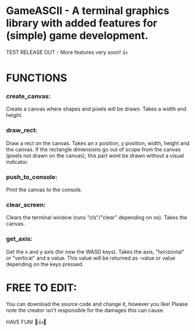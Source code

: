 # GameASCII - A terminal graphics library with added features for (simple) game development.

TEST RELEASE OUT - More features very soon! 👍

# FUNCTIONS

### create_canvas: 
Create a canvas where shapes and pixels will be drawn. Takes a width and height.

### draw_rect: 
Draw a rect on the canvas. Takes an x position, y position, width, height and the canvas. If the rectangle dimensions go out of scope from the canvas (pixels not drawn on the canvas), this part wont be drawn without a visual indicator.

### push_to_console: 
Print the canvas to the console.

### clear_screen: 
Clears the terminal window (runs "cls"/"clear" depending on os). Takes the canvas.

### get_axis:
Get the x and y axis (for now the WASD keys). Takes the axis, "horizontal" or "vertical" and a value. This value will be returned as -value or value depending on the keys pressed.

# FREE TO EDIT: 
You can download the source code and change it, however you like! Please note the creator isn't responsible for the damages this can cause.

HAVE FUN! 🙂👍😀
